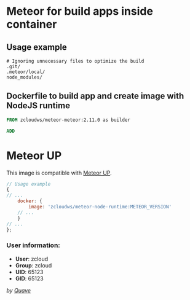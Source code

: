 # Meteor for build apps inside container 

## Usage example

```dockerignore
# Ignoring unnecessary files to optimize the build
.git/
.meteor/local/
node_modules/
```

## Dockerfile to build app and create image with NodeJS runtime

```dockerfile
FROM zcloudws/meteor-meteor:2.11.0 as builder

ADD 

```

# Meteor UP

This image is compatible with [Meteor UP](https://meteor-up.com/).

```javascript
// Usage example
{
// ...
    docker: {
        image: 'zcloudws/meteor-node-runtime:METEOR_VERSION'
    // ...
    }
// ...
};
```

### User information:

- **User**: zcloud
- **Group**: zcloud
- **UID**: 65123
- **GID**: 65123


_by [Quave](https://www.quave.com.br)_
